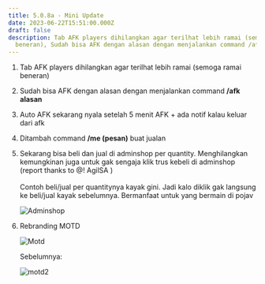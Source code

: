 ```yaml
---
title: 5.0.8a - Mini Update
date: 2023-06-22T15:51:00.000Z
draft: false
description: Tab AFK players dihilangkan agar terilhat lebih ramai (semoga ramai
  beneran), Sudah bisa AFK dengan alasan dengan menjalankan command /afk alasan
---
```

1. Tab AFK players dihilangkan agar terilhat lebih ramai (semoga ramai beneran)
2. Sudah bisa AFK dengan alasan dengan menjalankan command **/afk alasan**
3. Auto AFK sekarang nyala setelah 5 menit AFK + ada notif kalau keluar dari afk
4. Ditambah command **/me (pesan)** buat jualan
5. Sekarang bisa beli dan jual di adminshop per quantity. Menghilangkan kemungkinan juga untuk gak sengaja klik trus kebeli di adminshop (report thanks to @! AgilSA )\
   \
   Contoh beli/jual per quantitynya kayak gini. Jadi kalo diklik gak langsung ke beli/jual kayak sebelumnya. Bermanfaat untuk yang bermain di pojav

   ![Adminshop](/img/uploads/5-0-8-mini-update.png "Adminshop")
6. Rebranding MOTD

   ![Motd](/img/uploads/motd.png "Motd")

   Sebelumnya:

   ![motd2](/img/uploads/motd2.png "motd2")
